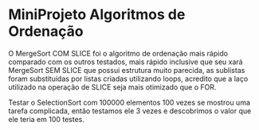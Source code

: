 # MiniProjeto Algoritmos de Ordenação 
O MergeSort COM SLICE foi o algoritmo de ordenação mais rápido comparado com os outros testados, mais rápido inclusive que seu xará MergeSort SEM SLICE que possui estrutura muito parecida, as sublistas foram substituídas por listas criadas utilizando loops, acredito que a laço utilizado na operação de SLICE seja mais otimizado que o FOR.

Testar o SelectionSort com 100000 elementos 100 vezes se mostrou uma tarefa complicada, então testamos ele 3 vezes e descobrimos o valor que ele teria em 100 testes.
